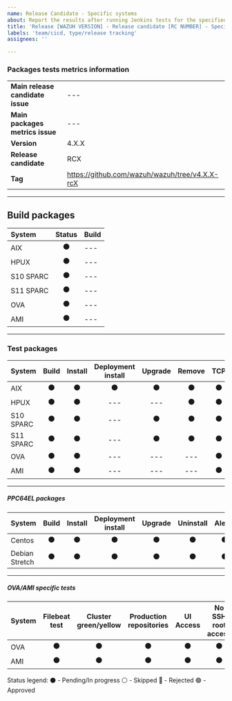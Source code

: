 ```yaml
---
name: Release Candidate - Specific systems 
about: Report the results after running Jenkins tests for the specified release.
title: 'Release [WAZUH VERSION] - Release candidate [RC NUMBER] - Specific systems'
labels: 'team/cicd, type/release tracking'
assignees: ''

---
```


### Packages tests metrics information
|||
| --- | --- |
| **Main release candidate issue** | --- |
| **Main packages metrics issue** | --- |
| **Version** | 4.X.X |
| **Release candidate** | RCX |
| **Tag** | https://github.com/wazuh/wazuh/tree/v4.X.X-rcX |

---

## Build packages

| System | Status | Build |
| :-- | :--: | -- |
| AIX       | ⚫ | --- |
| HPUX      | ⚫ | --- |
| S10 SPARC | ⚫ | --- |
| S11 SPARC | ⚫ | --- |
| OVA       | ⚫ | --- |
| AMI       | ⚫ | --- |

---

### Test packages

| System | Build | Install | Deployment install | Upgrade | Remove | TCP | UDP | Errors found | Warnings found | Alerts found | Check users |
| :-- | :--: | :--: | :--: | :--: | :--: | :--: | :--: | :--: | :--: | :--: | :--: |
| AIX       | ⚫ | ⚫ | ⚫ | ⚫ | ⚫ | ⚫ | ⚫ | ⚫ | ⚫ | ⚫ | ⚫ |
| HPUX      | ⚫ | ⚫ | --- | --- |  ⚫ | ⚫ | ⚫ | ⚫ | ⚫ | ⚫ | ⚫ | ⚫ |
| S10 SPARC | ⚫ | ⚫ | --- | ⚫ |  ⚫ | ⚫ | ⚫ | ⚫ | ⚫ | ⚫ | ⚫ | ⚫ |
| S11 SPARC | ⚫ | ⚫ | --- | ⚫ |  ⚫ | ⚫ | ⚫ | ⚫ | ⚫ | ⚫ | ⚫ | ⚫ |
| OVA       | ⚫ | ⚫ | --- | --- | --- | ⚫ | ⚫ | ⚫ | ⚫ | ⚫ | ⚫ |
| AMI       | ⚫ | ⚫ | --- | --- | --- | ⚫ | ⚫ | ⚫ | ⚫ | ⚫ | ⚫ |

---

##### PPC64EL packages #####

| System | Build | Install | Deployment install | Upgrade | Uninstall | Alerts | TCP | UDP | Errors | Warnings | System users |
| :-- | :--: | :--: | :--: | :--: | :--: | :--: | :--: | :--: | :--: | :--: | :--: |
| Centos         | ⚫ | ⚫ | ⚫ | ⚫ | ⚫ | ⚫ | ⚫ | ⚫ | ⚫ | ⚫ | ⚫ |
| Debian Stretch | ⚫ | ⚫ | ⚫ | ⚫ | ⚫ | ⚫ | ⚫ | ⚫ | ⚫ | ⚫ | ⚫ |

---

##### OVA/AMI specific tests

| System | Filebeat test | Cluster green/yellow | Production repositories | UI Access | No SSH root access | SSH user access | Wazuh dashboard/APP version | Dashboard/Indexer VERSION file |
| :-- | :--: | :--: | :--: | :--: | :--: | :--: | :--: | :--: |
| OVA | ⚫ | ⚫ | ⚫ | ⚫ | ⚫ | ⚫ | ⚫ | ⚫ | ⚫ |
| AMI | ⚫ | ⚫ | ⚫ | ⚫ | ⚫ | ⚫ | ⚫ | ⚫ | ⚫ |


Status legend:
⚫ - Pending/In progress
⚪ - Skipped
🔴 - Rejected
🟢 - Approved
